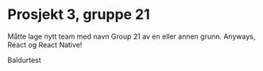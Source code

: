 # Prosjekt 3, gruppe 21 #

Måtte lage nytt team med navn Group 21 av en eller annen grunn. Anyways, React og React Native!

Baldurtest